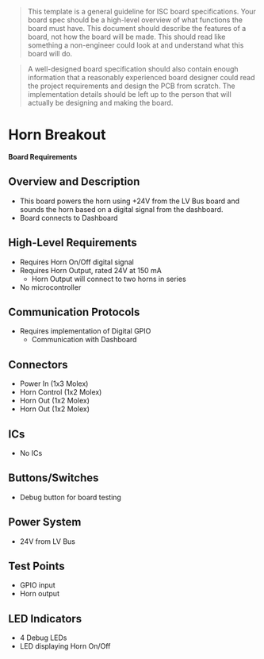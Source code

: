 > This template is a general guideline for ISC board specifications. Your board spec should be a high-level overview of what functions the board must have. This document should describe the features of a board, not how the board will be made. This should read like something a non-engineer could look at and understand what this board will do.

> A well-designed board specification should also contain enough information that a reasonably experienced board designer could read the project requirements and design the PCB from scratch. The implementation details should be left up to the person that will actually be designing and making the board.


# Horn Breakout
**Board Requirements**


## Overview and Description
- This board powers the horn using +24V from the LV Bus board and sounds the horn based on a digital signal from the dashboard.
- Board connects to Dashboard

## High-Level Requirements
- Requires Horn On/Off digital signal
- Requires Horn Output, rated 24V at 150 mA
	- Horn Output will connect to two horns in series
- No microcontroller

## Communication Protocols
- Requires implementation of Digital GPIO
	- Communication with Dashboard

## Connectors
- Power In (1x3 Molex)
- Horn Control (1x2 Molex)
- Horn Out (1x2 Molex)
- Horn Out (1x2 Molex)

## ICs
- No ICs

## Buttons/Switches
- Debug button for board testing

## Power System
- 24V from LV Bus

## Test Points
- GPIO input
- Horn output

## LED Indicators
- 4 Debug LEDs
- LED displaying Horn On/Off